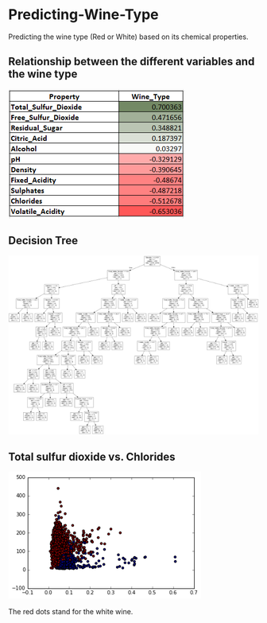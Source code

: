 # Predicting-Wine-Type
Predicting the wine type (Red or White) based on its chemical properties.
## Relationship between the different variables and the wine type
![Alt text](/winetype.png)
## Decision Tree
![Alt text](/winetree.png)
## Total sulfur dioxide vs. Chlorides
![Alt text](/xy_winetype.png)

The red dots stand for the white wine.
